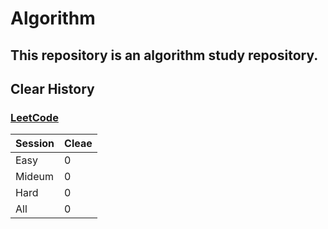 # Algorithm

## This repository is an algorithm study repository.

## Clear History
### [LeetCode](https://leetcode.com/)

|Session|Cleae|
|------|--|
|Easy|0|
|Mideum|0|
|Hard|0|
|All|0|
